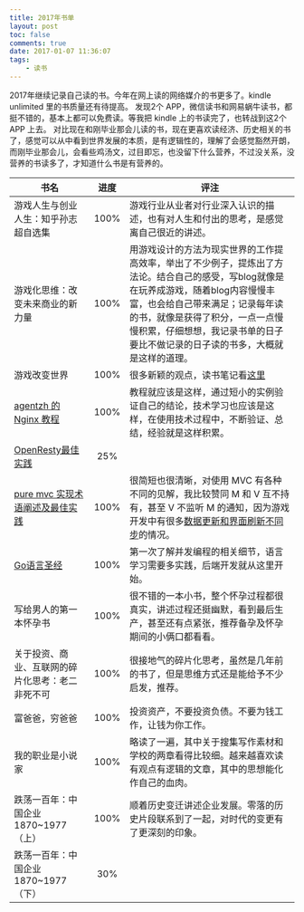 ```yaml
---
title: 2017年书单
layout: post
toc: false
comments: true
date: 2017-01-07 11:36:07
tags:
    - 读书
---
```

2017年继续记录自己读的书。今年在网上读的网络媒介的书更多了。kindle unlimited 里的书质量还有待提高。
发现2个 APP，微信读书和网易蜗牛读书，都挺不错的，基本上都可以免费读。等我把 kindle 上的书读完了，也转战到这2个 APP 上去。
对比现在和刚毕业那会儿读的书，现在更喜欢读经济、历史相关的书了，感觉可以从中看到世界发展的本质，是有逻辑性的，理解了会感觉豁然开朗，而刚毕业那会儿，会看些鸡汤文，过目即忘，也没留下什么营养，不过没关系，没营养的书读多了，才知道什么书是有营养的。

书名 | 进度 | 评注
----|:-----:|-----
游戏人生与创业人生：知乎孙志超自选集 | 100% | 游戏行业从业者对行业深入认识的描述，也有对人生和付出的思考，是感觉离自己很近的讲述。
游戏化思维：改变未来商业的新力量 | 100% | 用游戏设计的方法为现实世界的工作提高效率，举出了不少例子，提炼出了方法论。结合自己的感受，写blog就像是在玩养成游戏，随着blog内容慢慢丰富，也会给自己带来满足；记录每年读的书，就像是获得了积分，一点一点慢慢积累，仔细想想，我记录书单的日子要比不做记录的日子读的书多，大概就是这样的道理。
游戏改变世界 | 100% | 很多新颖的观点，读书笔记看[这里](/2017/02/19/talk-about-game-and-work)
[agentzh 的 Nginx 教程](https://openresty.org/download/agentzh-nginx-tutorials-zhcn.html) | 100% | 教程就应该是这样，通过短小的实例验证自己的结论，技术学习也应该是这样，在使用技术过程中，不断验证、总结，经验就是这样积累。
[OpenResty最佳实践](https://www.gitbook.com/book/moonbingbing/openresty-best-practices/details) | 25% |
[pure mvc 实现术语阐述及最佳实践](http://puremvc.org/docs/PureMVC_IIBP_Chinese.pdf) | 100% | 很简短也很清晰，对使用 MVC 有各种不同的见解，我比较赞同 M 和 V 互不持有，甚至 V 不监听 M 的通知，因为游戏开发中有很多[数据更新和界面刷新不同步](/2017/02/09/data-view-update-conflict)的情况。
[Go语言圣经](http://gopl-zh.b0.upaiyun.com) | 100% | 第一次了解并发编程的相关细节，语言学习需要多实践，后端开发就从这里开始。
写给男人的第一本怀孕书 | 100% | 很不错的一本小书，整个怀孕过程都很真实，讲述过程还挺幽默，看到最后生产，甚至还有点紧张，推荐备孕及怀孕期间的小俩口都看看。
关于投资、商业、互联网的碎片化思考：老二非死不可 | 100% | 很接地气的碎片化思考，虽然是几年前的书了，但是思维方式还是能给予不少启发，推荐。
富爸爸，穷爸爸 | 100% | 投资资产，不要投资负债。不要为钱工作，让钱为你工作。
我的职业是小说家 | 100% | 略读了一遍，其中关于搜集写作素材和学校的两章看得比较细。越来越喜欢读有观点有逻辑的文章，其中的思想能化作自己的血肉。
跌荡一百年：中国企业1870~1977（上） | 100% | 顺着历史变迁讲述企业发展。零落的历史片段联系到了一起，对时代的变更有了更深刻的印象。
跌荡一百年：中国企业1870~1977（下） | 30% | 